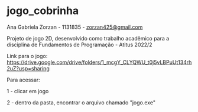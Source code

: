 # jogo_cobrinha

Ana Gabriela Zorzan - 1131835 - zorzan425@gmail.com

Projeto de jogo 2D, desenvolvido como trabalho acadêmico para a disciplina de Fundamentos de Programação - Atitus 2022/2


Link para o jogo: https://drive.google.com/drive/folders/1_mcgY_CLYQWU_t0j5vLBPuUt134rh2uZ?usp=sharing

Para acessar: 

  1 - clicar em jogo
  
  2 - dentro da pasta, encontrar o arquivo chamado "jogo.exe"
 

